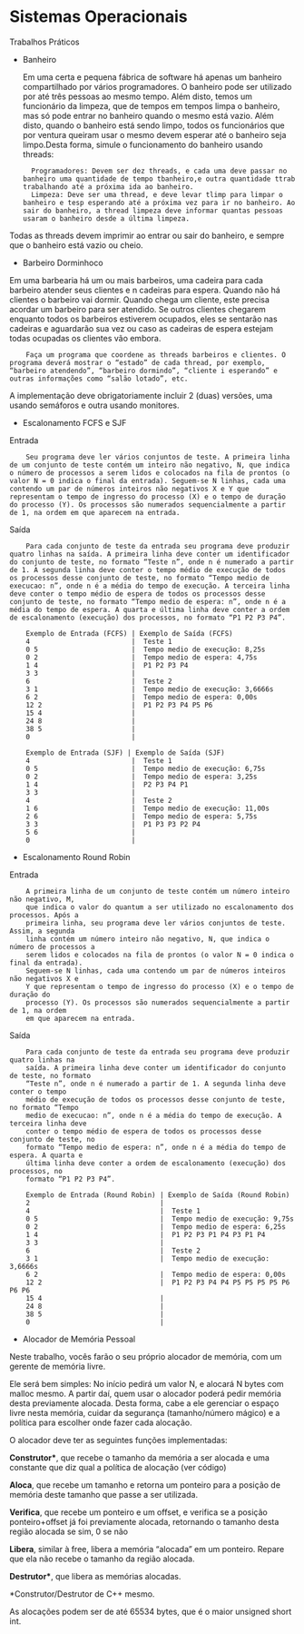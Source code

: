 # Sistemas Operacionais

  Trabalhos Práticos
  
- Banheiro
  
  Em uma certa e pequena fábrica de software há apenas um banheiro compartilhado por vários programadores. O banheiro pode ser
  utilizado por até três pessoas ao mesmo tempo. Além disto, temos um funcionário da limpeza, que de tempos em tempos limpa o banheiro, mas só pode entrar no banheiro quando o mesmo está vazio. Além disto, quando o banheiro está sendo limpo, todos os funcionários que por ventura queiram usar o mesmo devem esperar até o banheiro seja limpo.Desta forma, simule o funcionamento  do banheiro usando threads:
  
        Programadores: Devem ser dez threads, e cada uma deve passar no banheiro uma quantidade de tempo tbanheiro,e outra quantidade ttrab trabalhando até a próxima ida ao banheiro.
        Limpeza: Deve ser uma thread, e deve levar tlimp para limpar o banheiro e tesp esperando até a próxima vez para ir no banheiro. Ao sair do banheiro, a thread limpeza deve informar quantas pessoas usaram o banheiro desde a última limpeza.

Todas as threads devem imprimir ao entrar ou sair do banheiro, e sempre que o banheiro está vazio ou cheio.

- Barbeiro Dorminhoco

Em uma barbearia há um ou mais barbeiros, uma cadeira para cada barbeiro atender seus clientes e n cadeiras para espera. Quando não há clientes o barbeiro vai dormir. Quando chega um cliente, este precisa acordar um barbeiro para ser atendido. Se outros clientes chegarem enquanto todos os barbeiros estiverem ocupados, eles se sentarão nas cadeiras e aguardarão sua vez ou caso as cadeiras de espera estejam todas ocupadas os clientes vão embora.

        Faça um programa que coordene as threads barbeiros e clientes. O programa deverá mostrar o “estado” de cada thread, por exemplo, “barbeiro atendendo”, “barbeiro dormindo”, “cliente i esperando” e outras informações como “salão lotado”, etc.

A implementação deve obrigatoriamente incluir 2 (duas) versões, uma usando semáforos e outra usando monitores.

- Escalonamento FCFS e SJF

Entrada

        Seu programa deve ler vários conjuntos de teste. A primeira linha de um conjunto de teste contém um inteiro não negativo, N, que indica o número de processos a serem lidos e colocados na fila de prontos (o valor N = 0 indica o final da entrada). Seguem-se N linhas, cada uma contendo um par de números inteiros não negativos X e Y que representam o tempo de ingresso do processo (X) e o tempo de duração do processo (Y). Os processos são numerados sequencialmente a partir de 1, na ordem em que aparecem na entrada.

Saída

        Para cada conjunto de teste da entrada seu programa deve produzir quatro linhas na saída. A primeira linha deve conter um identificador do conjunto de teste, no formato “Teste n”, onde n é numerado a partir de 1. A segunda linha deve conter o tempo médio de execução de todos os processos desse conjunto de teste, no formato “Tempo medio de execucao: n”, onde n é a média do tempo de execução. A terceira linha deve conter o tempo médio de espera de todos os processos desse conjunto de teste, no formato “Tempo medio de espera: n”, onde n é a média do tempo de espera. A quarta e última linha deve conter a ordem de escalonamento (execução) dos processos, no formato “P1 P2 P3 P4”.

        Exemplo de Entrada (FCFS) | Exemplo de Saída (FCFS)
        4                         |  Teste 1
        0 5                       |  Tempo medio de execução: 8,25s
        0 2                       |  Tempo medio de espera: 4,75s
        1 4                       |  P1 P2 P3 P4
        3 3                       |
        6                         |  Teste 2
        3 1                       |  Tempo medio de execução: 3,6666s
        6 2                       |  Tempo medio de espera: 0,00s
        12 2                      |  P1 P2 P3 P4 P5 P6
        15 4                      |
        24 8                      |
        38 5                      |
        0                         |

        Exemplo de Entrada (SJF) | Exemplo de Saída (SJF)
        4                         |  Teste 1
        0 5                       |  Tempo medio de execução: 6,75s
        0 2                       |  Tempo medio de espera: 3,25s
        1 4                       |  P2 P3 P4 P1
        3 3                       |
        4                         |  Teste 2
        1 6                       |  Tempo medio de execução: 11,00s
        2 6                       |  Tempo medio de espera: 5,75s
        3 3                       |  P1 P3 P3 P2 P4
        5 6                       |
        0                         |

- Escalonamento Round Robin

Entrada

        A primeira linha de um conjunto de teste contém um número inteiro não negativo, M, 
        que indica o valor do quantum a ser utilizado no escalonamento dos processos. Após a
        primeira linha, seu programa deve ler vários conjuntos de teste. Assim, a segunda
        linha contém um número inteiro não negativo, N, que indica o número de processos a
        serem lidos e colocados na fila de prontos (o valor N = 0 indica o final da entrada).
        Seguem-se N linhas, cada uma contendo um par de números inteiros não negativos X e
        Y que representam o tempo de ingresso do processo (X) e o tempo de duração do
        processo (Y). Os processos são numerados sequencialmente a partir de 1, na ordem
        em que aparecem na entrada.

Saída

        Para cada conjunto de teste da entrada seu programa deve produzir quatro linhas na
        saída. A primeira linha deve conter um identificador do conjunto de teste, no formato
        “Teste n”, onde n é numerado a partir de 1. A segunda linha deve conter o tempo
        médio de execução de todos os processos desse conjunto de teste, no formato “Tempo
        medio de execucao: n”, onde n é a média do tempo de execução. A terceira linha deve
        conter o tempo médio de espera de todos os processos desse conjunto de teste, no
        formato “Tempo medio de espera: n”, onde n é a média do tempo de espera. A quarta e
        última linha deve conter a ordem de escalonamento (execução) dos processos, no
        formato “P1 P2 P3 P4”.

        Exemplo de Entrada (Round Robin) | Exemplo de Saída (Round Robin)
        2                                |
        4                                |  Teste 1
        0 5                              |  Tempo medio de execução: 9,75s
        0 2                              |  Tempo medio de espera: 6,25s
        1 4                              |  P1 P2 P3 P1 P4 P3 P1 P4
        3 3                              |
        6                                |  Teste 2
        3 1                              |  Tempo medio de execução: 3,6666s
        6 2                              |  Tempo medio de espera: 0,00s
        12 2                             |  P1 P2 P3 P4 P4 P5 P5 P5 P5 P6 P6 P6
        15 4                             |
        24 8                             |
        38 5                             |
        0                                |

- Alocador de Memória Pessoal

Neste trabalho, vocês farão o seu próprio alocador de memória, com um gerente de memória livre.

Ele será bem simples: No início pedirá um valor N, e alocará N bytes com malloc mesmo. A partir daí, quem usar o alocador poderá pedir memória desta previamente alocada. Desta forma, cabe a ele gerenciar o espaço livre nesta memória, cuidar da segurança (tamanho/número mágico) e a política para escolher onde fazer cada alocação.

O alocador deve ter as seguintes funções implementadas:

__Construtor*__, que recebe o tamanho da memória a ser alocada e uma constante que diz qual a política de alocação (ver código)  

__Aloca__, que recebe um tamanho e retorna um ponteiro para a posição de memória deste tamanho que passe a ser utilizada.

__Verifica__, que recebe um ponteiro e um offset, e verifica se a posição ponteiro+offset já foi previamente alocada, retornando o tamanho desta região alocada se sim, 0 se não

__Libera__, similar à free, libera a memória “alocada” em um ponteiro. Repare que ela não recebe o tamanho da região alocada.

__Destrutor*__, que libera as memórias alocadas.

*Construtor/Destrutor de C++ mesmo.

As alocações podem ser de até 65534 bytes, que é o maior unsigned short int.
